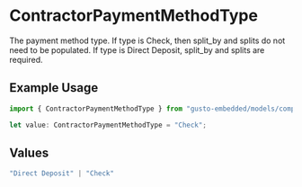 # ContractorPaymentMethodType

The payment method type. If type is Check, then split_by and splits do not need to be populated. If type is Direct Deposit, split_by and splits are required.

## Example Usage

```typescript
import { ContractorPaymentMethodType } from "gusto-embedded/models/components";

let value: ContractorPaymentMethodType = "Check";
```

## Values

```typescript
"Direct Deposit" | "Check"
```